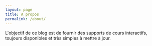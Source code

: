 ```yaml
---
layout: page
title: A propos
permalink: /about/
---
```


L'objectif de ce blog est de fournir des supports de cours interactifs, toujours disponibles et très simples à mettre à jour. 

